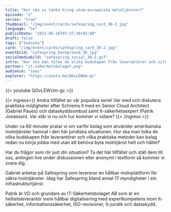 ```yaml
---
title: "Hur ska vi tänka kring utom-europeiska molntjänster?"
episode: "2"
series: "true"
thumbnail: "/img/event/cards/safespring_card_38-2.jpg"
language: "Se"
publishDate: "2021-06-16T07:37:39+02:00"
draft: false
tags: ["Svenska"]
card: "/img/event/cards/safespring_card_38-2.jpg"
eventbild: "safespring_background_38.jpg"
socialmediabild: "safespring_social_38-2.gif"
intro: "Hur ska man tolka de olika budskapen från leverantörer och vilka praktiska metoder kan bolag redan nu börja jobba med utan att behöva byta molntjänst helt och hållet?"
partner: "it-sakerhetsbolaget.png"
audience: "saas"
explorer: "https://youtu.be/QGvLEWUm-gc"
---
```


{{< youtube QGvLEWUm-gc >}}

{{< ingress>}}
Andra tillfället av vår populära serie! Var med och diskutera praktiska möjligheter efter Schrems II med en Senior Cloud Architect (Gabriel Paues) och dataskyddsombud samt It-säkerhetsexpert (Patrik Jonasson). Var står vi nu och hur kommer vi vidare?
{{< /ingress >}}

Under ca 60 minuter pratar vi om varför bolag som använder amerikanska molntjänster hamnat i den här juridiska situationen. Hur ska man tolka de olika budskapen från leverantörer och vilka praktiska metoder kan bolag redan nu börja jobba med utan att behöva byta molntjänst helt och hållet?

Har du frågor som rör just din situation? Ta det här tillfället och ställ dem till oss, antingen live under diskussionen eller anonymt i textform så kommer vi svara dig.

Gabriel arbetar på Safespring som levererar en hållbar molnplattform för säkra molntjänster. Idag har Safespring bland annat 17 myndigheter i sin infrastrukturtjänst.

Patrik är VD och grundare av IT-Säkerhetsbolaget AB som är en helhetsleverantör inom hållbar digitalisering med expertkompetens inom It-säkerhet, informationssäkerhet, ISO-revisioner, It-juridik och dataskydd.
